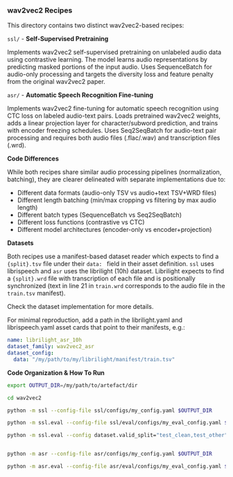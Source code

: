 ### wav2vec2 Recipes

This directory contains two distinct wav2vec2-based recipes:

`ssl/` - **Self-Supervised Pretraining**

Implements wav2vec2 self-supervised pretraining on unlabeled audio data using contrastive learning. The model learns audio representations by predicting masked portions of the input audio. Uses SequenceBatch for audio-only processing and targets the diversity loss and feature penalty from the original wav2vec2 paper.

`asr/` - **Automatic Speech Recognition Fine-tuning**

Implements wav2vec2 fine-tuning for automatic speech recognition using CTC loss on labeled audio-text pairs. Loads pretrained wav2vec2 weights, adds a linear projection layer for character/subword prediction, and trains with encoder freezing schedules. Uses Seq2SeqBatch for audio-text pair processing and requires both audio files (.flac/.wav) and transcription files (.wrd).

**Code Differences**

While both recipes share similar audio processing pipelines (normalization, batching), they are clearer delineated with separate implementations due to:
- Different data formats (audio-only TSV vs audio+text TSV+WRD files)
- Different length batching (min/max cropping vs filtering by max audio length)
- Different batch types (SequenceBatch vs Seq2SeqBatch)
- Different loss functions (contrastive vs CTC)
- Different model architectures (encoder-only vs encoder+projection)

**Datasets**

Both recipes use a manifest-based dataset reader which expects to find a `{split}.tsv` file under their `data: ` field in their asset definition. `ssl` uses librispeech and `asr` uses the librilight (10h) dataset. Librilight expects to find a `{split}.wrd` file with transcription of each file and is positionally synchronized (text in line 21 in `train.wrd` corresponds to the audio file in the `train.tsv` manifest).

Check the dataset implementation for more details.

For minimal reproduction, add a path in the librilight.yaml and librispeech.yaml asset cards that point to their manifests, e.g.:

```yaml
name: librilight_asr_10h
dataset_family: wav2vec2_asr
dataset_config:
  data: "/my/path/to/my/librilight/manifest/train.tsv"
```

**Code Organization & How To Run**

```bash
export OUTPUT_DIR=/my/path/to/artefact/dir

cd wav2vec2

python -m ssl --config-file ssl/configs/my_config.yaml $OUTPUT_DIR

python -m ssl.eval --config-file ssl/eval/configs/my_eval_config.yaml $OUTPUT_DIR

python -m ssl.eval --config dataset.valid_split="test_clean,test_other"


python -m asr --config-file asr/configs/my_config.yaml $OUTPUT_DIR

python -m asr.eval --config-file asr/eval/configs/my_eval_config.yaml $OUTPUT_DIR
```
